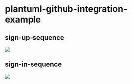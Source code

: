 # plantuml-github-integration-example

## sign-up-sequence

![](./user/sign-up-sequence.png)

## sign-in-sequence

![](./user/sign-in-sequence.png)
